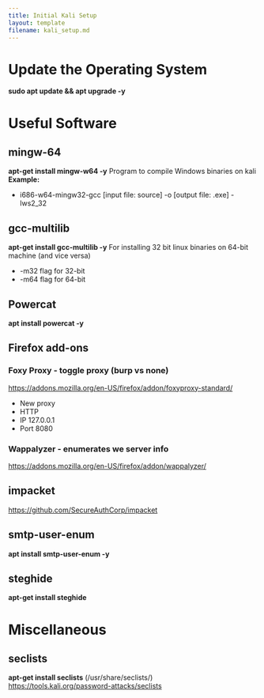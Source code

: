```yaml
---
title: Initial Kali Setup
layout: template
filename: kali_setup.md
---
```

# Update the Operating System 
**sudo apt update && apt upgrade -y**

# Useful Software
## mingw-64
**apt-get install mingw-w64 -y**
Program to compile Windows binaries on kali
**Example:**
* i686-w64-mingw32-gcc [input file: source] -o [output file: .exe] -lws2_32 
## gcc-multilib 
**apt-get install gcc-multilib -y**
For installing 32 bit linux binaries on 64-bit machine (and vice versa) 
* -m32 flag for 32-bit 
* -m64 flag for 64-bit 
## Powercat 
**apt install powercat -y**
## Firefox add-ons 
### Foxy Proxy - toggle proxy (burp vs none) 
https://addons.mozilla.org/en-US/firefox/addon/foxyproxy-standard/ 
* New proxy 
* HTTP 
* IP 127.0.0.1 
* Port 8080 
### Wappalyzer - enumerates we server info 
https://addons.mozilla.org/en-US/firefox/addon/wappalyzer/ 
## impacket 
https://github.com/SecureAuthCorp/impacket 
## smtp-user-enum 
**apt install smtp-user-enum -y**
## steghide 
**apt-get install steghide**

# Miscellaneous
## seclists 
**apt-get install seclists**
(/usr/share/seclists/) 
https://tools.kali.org/password-attacks/seclists
